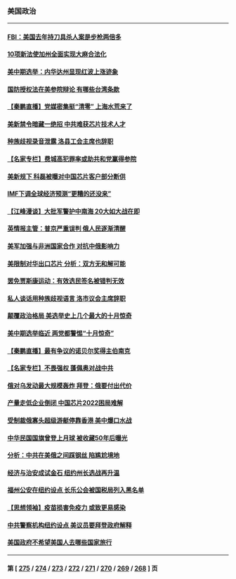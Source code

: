 ### 美国政治
---
#### [FBI：美国去年持刀具杀人案是步枪两倍多](../../pages/ncid1078159/n13843459.md) 
#### [10项新法使加州全面实现大麻合法化](../../pages/ncid1078159/n13843468.md) 
#### [美中期选举：内华达州显现红波上涨迹象](../../pages/ncid1078159/n13843342.md) 
#### [国防授权法在美参院辩论 有哪些台湾条款](../../pages/ncid1078159/n13843343.md) 
#### [【秦鹏直播】党媒密集挺“清零” 上海水荒来了](../../pages/ncid1078159/n13843242.md) 
#### [美新禁令暗藏一绝招 中共难获芯片技术人才](../../pages/ncid1078159/n13843315.md) 
#### [种族歧视录音泄露 洛县工会主席也辞职](../../pages/ncid1078159/n13843351.md) 
#### [【名家专栏】费城高犯罪率或助共和党赢得参院](../../pages/ncid1078159/n13843112.md) 
#### [美新规下 科磊被曝对中国芯片客户部分断供](../../pages/ncid1078159/n13843301.md) 
#### [IMF下调全球经济预测“更糟的还没来”](../../pages/ncid1078159/n13843243.md) 
#### [【江峰漫谈】大批军警护中南海 20大如大战在即](../../pages/ncid1078159/n13843187.md) 
#### [英情报主管：普京严重误判 俄人民逐渐清醒](../../pages/ncid1078159/n13843158.md) 
#### [美军加强与非洲国家合作 对抗中俄影响力](../../pages/ncid1078159/n13842976.md) 
#### [美限制对华出口芯片 分析：双方无和解可能](../../pages/ncid1078159/n13842647.md) 
#### [罢免贾斯康运动：有效选民签名被错判无效](../../pages/ncid1078159/n13842836.md) 
#### [私人谈话用种族歧视语言 洛市议会主席辞职](../../pages/ncid1078159/n13842829.md) 
#### [颠覆政治格局 美选举史上几个最大的十月惊奇](../../pages/ncid1078159/n13842644.md) 
#### [美中期选举临近 两党都警惕“十月惊奇”](../../pages/ncid1078159/n13842498.md) 
#### [【秦鹏直播】最有争议的诺贝尔奖得主伯南克](../../pages/ncid1078159/n13842633.md) 
#### [【名家专栏】不畏强权 蓬佩奥对战中共](../../pages/ncid1078159/n13842460.md) 
#### [俄对乌发动最大规模轰炸 拜登：俄要付出代价](../../pages/ncid1078159/n13842582.md) 
#### [产量走低企业倒闭 中国芯片2022困局难解](../../pages/ncid1078159/n13842222.md) 
#### [受制裁俄寡头超级游艇停靠香港 美中爆口水战](../../pages/ncid1078159/n13842487.md) 
#### [中华民国国旗曾登上月球 被收藏50年后曝光](../../pages/ncid1078159/n13842525.md) 
#### [分析：中共在美俄之间踩钢丝 陷尴尬境地](../../pages/ncid1078159/n13841990.md) 
#### [经济与治安成试金石 纽约州长选战再升温](../../pages/ncid1078159/n13842122.md) 
#### [福州公安在纽约设点 长乐公会被国税局列入黑名单](../../pages/ncid1078159/n13842120.md) 
#### [【思想领袖】疫苗损害免疫力 或致更易感染](../../pages/ncid1078159/n13821090.md) 
#### [中共警察机构纽约设点 美议员要拜登政府解释](../../pages/ncid1078159/n13841856.md) 
#### [美国政府不希望美国人去哪些国家旅行](../../pages/ncid1078159/n13837562.md) 

---
#### 第 [ [275](./275.md) / [274](./274.md) / [273](./273.md) / [272](./272.md) / [271](./271.md) / [270](./270.md) / [269](./269.md) / [268](./268.md) ] 页
